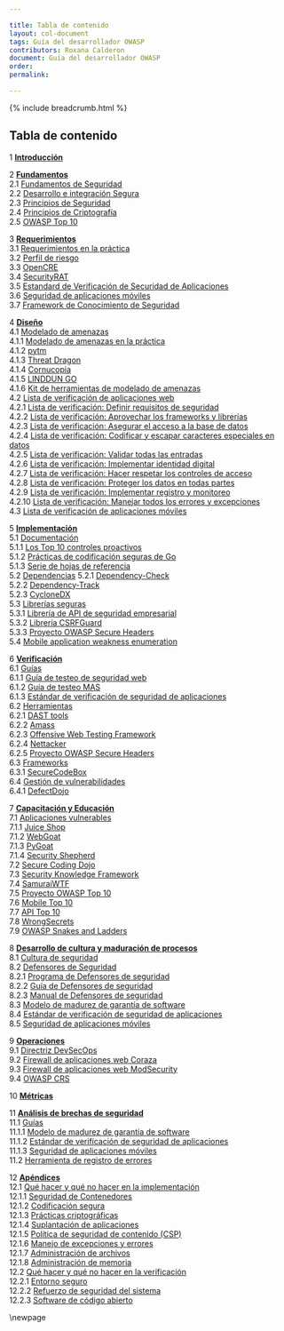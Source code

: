 ```yaml
---

title: Tabla de contenido
layout: col-document
tags: Guía del desarrollador OWASP
contributors: Roxana Calderon
document: Guía del desarrollador OWASP
order:
permalink:

---
```


{% include breadcrumb.html %}

## Tabla de contenido

1 **[Introducción](#introducción)**  

2 **[Fundamentos](#fundamentos)**  
2.1 [Fundamentos de Seguridad](#fundamentos-de-seguridad)  
2.2 [Desarrollo e integración Segura](#desarrollo-e-integración-segura)  
2.3 [Principios de Seguridad](#principios-de-seguridad)  
2.4 [Principios de Criptografía](#principios-de-criptografía)  
2.5 [OWASP Top 10](#owasp-top-ten)  

3 **[Requerimientos](#requirements)**  
3.1 [Requerimientos en la práctica](#requirements-in-practice)  
3.2 [Perfil de riesgo](#risk-profile)  
3.3 [OpenCRE](#opencre)  
3.4 [SecurityRAT](#security-rat)  
3.5 [Estandard de Verificación de Securidad de Aplicaciones](#application-security-verification-standard)  
3.6 [Seguridad de aplicaciones móviles](#mobile-application-security)  
3.7 [Framework de Conocimiento de Seguridad](#security-knowledge-framework)  

4 **[Diseño](#design)**  
4.1 [Modelado de amenazas](#threat-modeling)  
4.1.1 [Modelado de amenazas en la práctica](#threat-modeling-in-practice)  
4.1.2 [pytm](#pytm)  
4.1.3 [Threat Dragon](#threat-dragon)  
4.1.4 [Cornucopia](#cornucopia)  
4.1.5 [LINDDUN GO](#linddun-go)  
4.1.6 [Kit de herramientas de modelado de amenazas](#threat-modeling-toolkit)  
4.2 [Lista de verificación de aplicaciones web](#web-application-checklist)  
4.2.1 [Lista de verificación: Definir requisitos de seguridad](#checklist-define-security-requirements)  
4.2.2 [Lista de verificación: Aprovechar los frameworks y librerías](#checklist-leverage-security-frameworks-and-libraries)  
4.2.3 [Lista de verificación: Asegurar el acceso a la base de datos](#checklist-secure-database-access)  
4.2.4 [Lista de verificación: Codificar y escapar caracteres especiales en datos](#checklist-encode-and-escape-data)  
4.2.5 [Lista de verificación: Validar todas las entradas](#checklist-validate-all-inputs)  
4.2.6 [Lista de verificación: Implementar identidad digital](#checklist-implement-digital-identity)  
4.2.7 [Lista de verificación: Hacer respetar los controles de acceso](#checklist-enforce-access-controls)  
4.2.8 [Lista de verificación: Proteger los datos en todas partes](#checklist-protect-data-everywhere)  
4.2.9 [Lista de verificación: Implementar registro y monitoreo](#checklist-implement-security-logging-and-monitoring)  
4.2.10 [Lista de verificación: Manejar todos los errores y excepciones](#checklist-handle-all-errors-and-exceptions)  
4.3 [Lista de verificación de aplicaciones móviles](#mobile-application-checklist)  

5 **[Implementación](#implementation)**  
5.1 [Documentación](#documentation)  
5.1.1 [Los Top 10 controles proactivos](#top-proactive-controls)  
5.1.2 [Prácticas de codificación seguras de Go](#go-secure-coding-practices)  
5.1.3 [Serie de hojas de referencia](#cheatsheet-series)  
5.2 [Dependencias](#dependencies)
5.2.1 [Dependency-Check](#dependency-check)  
5.2.2 [Dependency-Track](#dependency-track)  
5.2.3 [CycloneDX](#cyclonedx)  
5.3 [Librerías seguras](#secure-libraries)  
5.3.1 [Librería de API de seguridad empresarial](#enterprise-security-api-library)  
5.3.2 [Librería CSRFGuard](#csrfguard-library)  
5.3.3 [Proyecto OWASP Secure Headers](#owasp-secure-headers-project)  
5.4 [Mobile application weakness enumeration](#mobile-application-weakness-enumeration)  

6 **[Verificación](#verification)**  
6.1 [Guías](#verification-guides)  
6.1.1 [Guía de testeo de seguridad web](#web-security-testing-guide)  
6.1.2 [Guía de testeo MAS](#mas-testing-guide)  
6.1.3 [Estándar de verificación de seguridad de aplicaciones](#application-security-verification-standard)  
6.2 [Herramientas](#verification-tools)  
6.2.1 [DAST tools](#dast-tools)  
6.2.2 [Amass](#amass)  
6.2.3 [Offensive Web Testing Framework](#offensive-web-testing-framework)  
6.2.4 [Nettacker](#nettacker)  
6.2.5 [Proyecto OWASP Secure Headers](#secure-headers-project)  
6.3 [Frameworks](#verification-frameworks)  
6.3.1 [SecureCodeBox](#securecodebox)  
6.4 [Gestión de vulnerabilidades](#verification-vulnerability-management)  
6.4.1 [DefectDojo](#defectdojo)  

7 **[Capacitación y Educación](#training-and-education)**  
7.1 [Aplicaciones vulnerables](#vulnerable-applications)  
7.1.1 [Juice Shop](#juice-shop)  
7.1.2 [WebGoat](#webgoat)  
7.1.3 [PyGoat](#pygoat)  
7.1.4 [Security Shepherd](#security-shepherd)  
7.2 [Secure Coding Dojo](#secure-coding-dojo)  
7.3 [Security Knowledge Framework](#security-knowledge-framework-training)  
7.4 [SamuraiWTF](#samuraiwtf)  
7.5 [Proyecto OWASP Top 10](#owasp-top-ten-project)  
7.6 [Mobile Top 10](#mobile-top-ten)  
7.7 [API Top 10](#api-top-ten)  
7.8 [WrongSecrets](#wrongsecrets)  
7.9 [OWASP Snakes and Ladders](#owasp-snakes-and-ladders)  

8 **[Desarrollo de cultura y maduración de procesos](#culture-building-and-process-maturing)**  
8.1 [Cultura de seguridad](#security-culture)  
8.2 [Defensores de Seguridad](#security-champions)  
8.2.1 [Programa de Defensores de seguridad](#security-champions-program)  
8.2.2 [Guía de Defensores de seguridad](#security-champions-guide)  
8.2.3 [Manual de Defensores de seguridad](#security-champions-playbook)  
8.3 [Modelo de madurez de garantía de software](#software-assurance-maturity-model)  
8.4 [Estándar de verificación de seguridad de aplicaciones](#application-security-verification-standard)  
8.5 [Seguridad de aplicaciones móviles](#mobile-application-security)  

9 **[Operaciones](#operations)**  
9.1 [Directriz DevSecOps](#devsecops-guideline)  
9.2 [Firewall de aplicaciones web Coraza](#coraza-web-application-firewall)  
9.3 [Firewall de aplicaciones web ModSecurity](#modsecurity-web-application-firewall)  
9.4 [OWASP CRS](#owasp-crs)  

10 **[Métricas](#metrics)**  

11 **[Análisis de brechas de seguridad](#security-gap-analysis)**  
11.1 [Guías](#security-gap-analysis-guides)  
11.1.1 [Modelo de madurez de garantía de software](#software-assurance-maturity-model)  
11.1.2 [Estándar de verificación de seguridad de aplicaciones](#application-security-verification-standard)  
11.1.3 [Seguridad de aplicaciones móviles](#mobile-application-security)  
11.2 [Herramienta de registro de errores](#bug-logging-tool)  

12 **[Apéndices](#appendices)**  
12.1 [Qué hacer y qué no hacer en la implementación](#implementation-dos-and-donts)  
12.1.1 [Seguridad de Contenedores](#container-security)  
12.1.2 [Codificación segura](#secure-coding)  
12.1.3 [Prácticas criptográficas](#cryptographic-practices)  
12.1.4 [Suplantación de aplicaciones](#application-spoofing)  
12.1.5 [Política de seguridad de contenido (CSP)](#content-security-policy)  
12.1.6 [Manejo de excepciones y errores](#exception-and-error-handling)  
12.1.7 [Administración de archivos](#file-management)  
12.1.8 [Administración de memoria](#memory-management)  
12.2 [Qué hacer y qué no hacer en la verificación](#verification-dos-and-donts)  
12.2.1 [Entorno seguro](#secure-environment)  
12.2.2 [Refuerzo de seguridad del sistema](#system-hardening)  
12.2.3 [Software de código abierto](#open-source-software)  

\newpage
